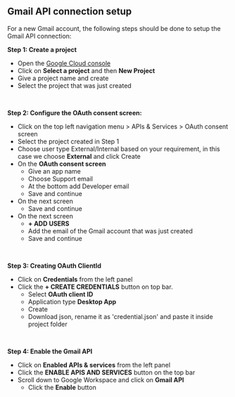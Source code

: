 ## Gmail API connection setup

For a new Gmail account, the following steps should be done to setup the Gmail API connection:

**Step 1: Create a project**
- Open the [Google Cloud console](https://console.cloud.google.com/)
- Click on **Select a project** and then **New Project**
- Give a project name and create
- Select the project that was just created

<br>

**Step 2: Configure the OAuth consent screen:**
<br>
- Click on the top left navigation menu > APIs & Services > OAuth consent screen
- Select the project created in Step 1
- Choose user type External/Internal based on your requirement, in this case we choose **External** and click Create
- On the **OAuth consent screen**
    - Give an app name
    - Choose Support email
    - At the bottom add Developer email
    - Save and continue
- On the next screen
    - Save and continue
- On the next screen
    - **+ ADD USERS**
    - Add the email of the Gmail account that was just created 
    - Save and continue

<br>

**Step 3: Creating OAuth ClientId**
- Click on **Credentials** from the left panel
- Click the **+ CREATE CREDENTIALS** button on top bar.
    - Select **OAuth client ID**
    - Application type **Desktop App**
    - Create
    - Download json, rename it as 'credential.json' and paste it inside project folder

<br>

**Step 4: Enable the Gmail API**
- Click on **Enabled APIs & services** from the left panel
- Click the **ENABLE APIS AND SERVICES** button on the top bar
- Scroll down to Google Workspace and click on **Gmail API**
    - Click the **Enable** button
